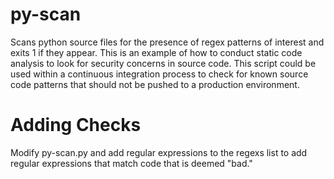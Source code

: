 # py-scan
Scans python source files for the presence of regex patterns of interest and exits 1 if they appear.  This is an example of how to conduct static code analysis to look for security concerns in source code.  This script could be used within a continuous integration process to check for known source code patterns that should not be pushed to a production environment. 

# Adding Checks 

Modify py-scan.py and add regular expressions to the regexs list to add regular expressions that match code that is deemed "bad." 
